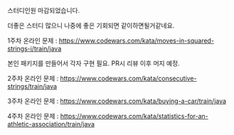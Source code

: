 스터디인원 마감되었습니다.

더좋은 스터디 많으니 나중에 좋은 기회되면 같이하면될거같네요. 



1주차 온라인 문제 : https://www.codewars.com/kata/moves-in-squared-strings-i/train/java

본인 패키지를 만들어서 각자 구현 필요. PR시 리뷰 이후 머지 예정.

2주차 온라인 문제 : https://www.codewars.com/kata/consecutive-strings/train/java

3주차 온라인 문제 : https://www.codewars.com/kata/buying-a-car/train/java

4주차 온라인 문제 : https://www.codewars.com/kata/statistics-for-an-athletic-association/train/java
